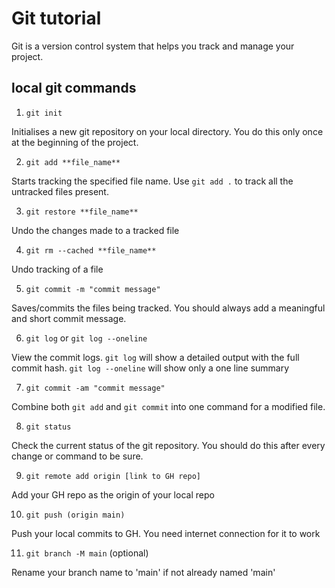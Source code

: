 # Git tutorial

Git is a version control system that helps you track and manage your project.

## local git commands

1. `git init`

Initialises a new git repository on your local directory. You do this only once at the beginning of the project.

2. `git add **file_name**`

Starts tracking the specified file name. Use `git add .` to track all the untracked files present.

3. `git restore **file_name**`

Undo the changes made to a tracked file

4. `git rm --cached **file_name**`

Undo tracking of a file

5. `git commit -m "commit message"`

Saves/commits the files being tracked. You should always add a meaningful and short commit message.

6. `git log` or `git log --oneline`

View the commit logs. `git log` will show a detailed output with the full commit hash. `git log --oneline` will show only a one line summary

7. `git commit -am "commit message"`

Combine both `git add` and `git commit` into one command for a modified file.

8. `git status`

Check the current status of the git repository. You should do this after every change or command to be sure.

9. `git remote add origin [link to GH repo]`

Add your GH repo as the origin of your local repo

10. `git push (origin main)`

Push your local commits to GH. You need internet connection for it to work

11. `git branch -M main` (optional)

Rename your branch name to 'main' if not already named 'main'